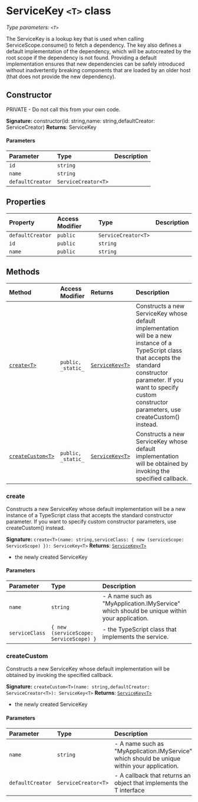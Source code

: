 # ServiceKey `<T>` class



_Type parameters: `<T>`_

The ServiceKey is a lookup key that is used when calling ServiceScope.consume() 
to fetch a dependency. The key also defines a default implementation of the 
dependency, which will be autocreated by the root scope if the dependency is not found. 
Providing a default implementation ensures that new dependencies can be safely 
introduced without inadvertently breaking components that are loaded by an older host 
(that does not provide the new dependency).


## Constructor
PRIVATE - Do not call this from your own code.

**Signature:** constructor(id: string,name: string,defaultCreator: ServiceCreator<T>)
**Returns**: ServiceKey


#### Parameters


| Parameter	   | Type    | Description |
|:-------------|:---------------|:------------|
| `id`    | `string` |  |
| `name`    | `string` |  |
| `defaultCreator`    | `ServiceCreator<T>` |  |


## Properties

| Property	   | Access Modifier | Type	| Description|
|:-------------|:----|:-------|:-----------|
|`defaultCreator`     | `public` | `ServiceCreator<T>` |  |
|`id`     | `public` | `string` |  |
|`name`     | `public` | `string` |  |




## Methods

| Method	   | Access Modifier | Returns	| Description|
|:-------------|:----|:-------|:-----------|
|[`create<T>`](#create<t>)     | `public, _static_` | [`ServiceKey<T>`](../sp-client-base/servicekey.md) | Constructs a new ServiceKey whose default implementation will be a new instance of  a TypeScript class that accepts the standard constructor parameter. If you want to  specify custom constructor parameters, use createCustom() instead. |
|[`createCustom<T>`](#createcustom<t>)     | `public, _static_` | [`ServiceKey<T>`](../sp-client-base/servicekey.md) | Constructs a new ServiceKey whose default implementation will be obtained  by invoking the specified callback. |





### create<T>

Constructs a new ServiceKey whose default implementation will be a new instance of 
a TypeScript class that accepts the standard constructor parameter. If you want to 
specify custom constructor parameters, use createCustom() instead.

**Signature:** `create<T>(name: string,serviceClass: { new (serviceScope: ServiceScope) }): ServiceKey<T>`
**Returns**: [`ServiceKey<T>`](../sp-client-base/servicekey.md)
- the newly created ServiceKey

#### Parameters


| Parameter	   | Type    | Description |
|:-------------|:---------------|:------------|
| `name`    | `string` | - A name such as "MyApplication.IMyService" which should be unique within  your application. |
| `serviceClass`    | `{ new (serviceScope: ServiceScope) }` | - the TypeScript class that implements the service. |


### createCustom<T>

Constructs a new ServiceKey whose default implementation will be obtained 
by invoking the specified callback.

**Signature:** `createCustom<T>(name: string,defaultCreator: ServiceCreator<T>): ServiceKey<T>`
**Returns**: [`ServiceKey<T>`](../sp-client-base/servicekey.md)
- the newly created ServiceKey

#### Parameters


| Parameter	   | Type    | Description |
|:-------------|:---------------|:------------|
| `name`    | `string` | - A name such as "MyApplication.IMyService" which should be unique within  your application. |
| `defaultCreator`    | `ServiceCreator<T>` | - A callback that returns an object that implements the T interface |

